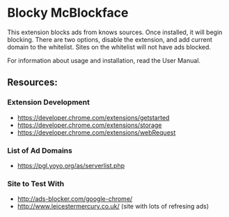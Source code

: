 # Blocky McBlockface
This extension blocks ads from knows sources. Once installed, it will begin blocking.
There are two options, disable the extension, and add current domain to the whitelist.
Sites on the whitelist will not have ads blocked.

For information about usage and installation, read the User Manual.


## Resources:

### Extension Development
- https://developer.chrome.com/extensions/getstarted
- https://developer.chrome.com/extensions/storage
- https://developer.chrome.com/extensions/webRequest

### List of Ad Domains
- https://pgl.yoyo.org/as/serverlist.php

### Site to Test With
- http://ads-blocker.com/google-chrome/
- http://www.leicestermercury.co.uk/ (site with lots of refresing ads)
